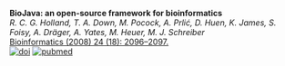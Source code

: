 **BioJava: an open-source framework for bioinformatics**<br/>
*R. C. G. Holland, T. A. Down, M. Pocock, A. Prlić, D. Huen, K. James, S. Foisy, A. Dräger, A. Yates, M. Heuer, M. J. Schreiber* <br/>
[Bioinformatics (2008) 24 (18): 2096–2097.](https://academic.oup.com/bioinformatics/article/24/18/2096/192730) <br/>
[![doi](https://img.shields.io/badge/doi-10.1093%2Fbioinformatics%2btn397-blue.svg?style=flat)](https://academic.oup.com/bioinformatics/article/24/18/2096/192730) [![pubmed](https://img.shields.io/badge/pubmed-18689808-blue.svg?style=flat)](http://www.ncbi.nlm.nih.gov/pubmed/18689808)
